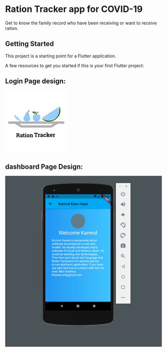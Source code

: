 # Ration Tracker app for COVID-19

Get to know the family record who have been receiving or want to receive ration.

## Getting Started

This project is a starting point for a Flutter application.

A few resources to get you started if this is your first Flutter project:
## Login Page design:

![Kamrul Expo Login Page UI Design](/images/logo.png)

## dashboard Page Design:
![Kamrul Expo dashboard](/images/dashboard.png)


